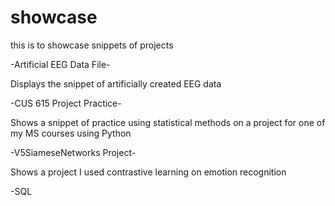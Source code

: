 # showcase

this is to showcase snippets of projects 

-Artificial EEG Data File-

Displays the snippet of artificially created EEG data 

-CUS 615 Project Practice-

Shows a snippet of practice using statistical methods on a project for one of my MS courses using Python

-V5SiameseNetworks Project-

Shows a project I used contrastive learning on emotion recognition

-SQL

